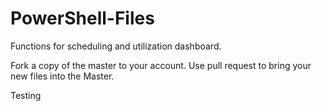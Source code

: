 # PowerShell-Files
Functions for scheduling and utilization dashboard.

Fork a copy of the master to your account.  Use pull request to bring your new files into the Master.

Testing
